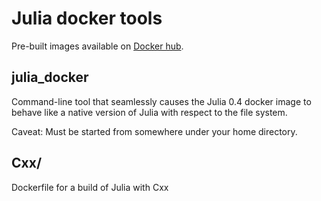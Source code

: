 Julia  docker tools
==========

Pre-built images available on [Docker hub](https://hub.docker.com/r/malmaud/julia/).

julia_docker
----
Command-line tool that seamlessly causes the Julia 0.4 docker image to behave
like a native version of Julia with respect to the file system.

Caveat: Must be started from somewhere under your home directory.

Cxx/
----

Dockerfile for a build of Julia with Cxx
